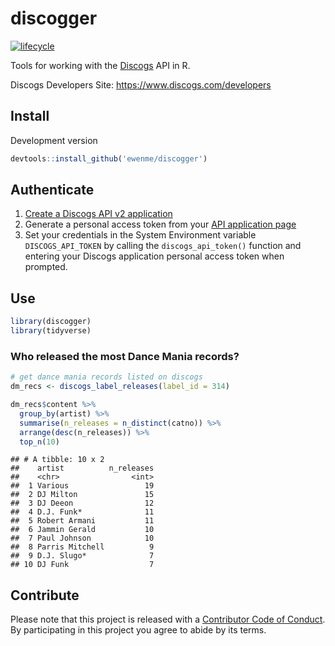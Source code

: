 discogger
================

[![lifecycle](https://img.shields.io/badge/lifecycle-experimental-orange.svg)](https://www.tidyverse.org/lifecycle/#experimental)

Tools for working with the [Discogs](https://www.discogs.com) API in R.

Discogs Developers Site: <https://www.discogs.com/developers>

Install
-------

Development version

``` r
devtools::install_github('ewenme/discogger')
```

Authenticate
------------

1.  [Create a Discogs API v2 application](https://www.discogs.com/settings/developers)
2.  Generate a personal access token from your [API application page](https://www.discogs.com/settings/developers)
3.  Set your credentials in the System Environment variable `DISCOGS_API_TOKEN` by calling the `discogs_api_token()` function and entering your Discogs application personal access token when prompted.

Use
---

``` r
library(discogger)
library(tidyverse)
```

### Who released the most Dance Mania records?

``` r
# get dance mania records listed on discogs
dm_recs <- discogs_label_releases(label_id = 314)

dm_recs$content %>%
  group_by(artist) %>%
  summarise(n_releases = n_distinct(catno)) %>%
  arrange(desc(n_releases)) %>%
  top_n(10)
```

    ## # A tibble: 10 x 2
    ##    artist          n_releases
    ##    <chr>                <int>
    ##  1 Various                 19
    ##  2 DJ Milton               15
    ##  3 DJ Deeon                12
    ##  4 D.J. Funk*              11
    ##  5 Robert Armani           11
    ##  6 Jammin Gerald           10
    ##  7 Paul Johnson            10
    ##  8 Parris Mitchell          9
    ##  9 D.J. Slugo*              7
    ## 10 DJ Funk                  7

Contribute
----------

Please note that this project is released with a [Contributor Code of Conduct](CODE_OF_CONDUCT.md). By participating in this project you agree to abide by its terms.
